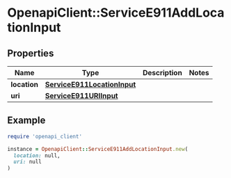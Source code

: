 # OpenapiClient::ServiceE911AddLocationInput

## Properties

| Name | Type | Description | Notes |
| ---- | ---- | ----------- | ----- |
| **location** | [**ServiceE911LocationInput**](ServiceE911LocationInput.md) |  |  |
| **uri** | [**ServiceE911URIInput**](ServiceE911URIInput.md) |  |  |

## Example

```ruby
require 'openapi_client'

instance = OpenapiClient::ServiceE911AddLocationInput.new(
  location: null,
  uri: null
)
```

